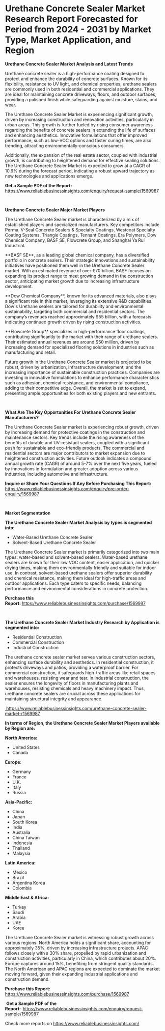 <p><h1>Urethane Concrete Sealer Market Research Report Forecasted for Period from 2024 -  2031 by Market Type, Market Application, and Region</h1></p><p><strong>Urethane Concrete Sealer Market Analysis and Latest Trends</strong></p>
<p><p>Urethane concrete sealer is a high-performance coating designed to protect and enhance the durability of concrete surfaces. Known for its flexibility, resistance to UV light, and chemical properties, urethane sealers are commonly used in both residential and commercial applications. They are ideal for maintaining concrete driveways, floors, and outdoor surfaces, providing a polished finish while safeguarding against moisture, stains, and wear.</p><p>The Urethane Concrete Sealer Market is experiencing significant growth, driven by increasing construction and renovation activities, particularly in urban areas. This growth is further fueled by rising consumer awareness regarding the benefits of concrete sealers in extending the life of surfaces and enhancing aesthetics. Innovative formulations that offer improved performance, such as low-VOC options and faster curing times, are also trending, attracting environmentally-conscious consumers.</p><p>Additionally, the expansion of the real estate sector, coupled with industrial growth, is contributing to heightened demand for effective sealing solutions. The Urethane Concrete Sealer Market is expected to grow at a CAGR of 10.6% during the forecast period, indicating a robust upward trajectory as new technologies and applications emerge.</p></p>
<p><strong>Get a Sample PDF of the Report:&nbsp;</strong> <a href="https://www.reliablebusinessinsights.com/enquiry/request-sample/1569987?utm_campaign=63&utm_medium=2&utm_source=Github&utm_content=ia&utm_term=29122024&utm_id=urethane-concrete-sealer">https://www.reliablebusinessinsights.com/enquiry/request-sample/1569987</a></p>
<p>&nbsp;</p>
<p><strong>Urethane Concrete Sealer Major Market Players</strong></p>
<p><p>The Urethane Concrete Sealer market is characterized by a mix of established players and specialized manufacturers. Key competitors include Perma, V-Seal Concrete Sealers & Specialty Coatings, Westcoat Specialty Coating Systems, Triangle Coatings, Tennant Coatings, Era Polymers, Dow Chemical Company, BASF SE, Flowcrete Group, and Shanghai Ya Rui Industrial.</p><p>**BASF SE**, as a leading global chemical company, has a diversified portfolio in concrete sealers. Their strategic innovations and sustainability initiatives have positioned them well in the Urethane Concrete Sealer market. With an estimated revenue of over €70 billion, BASF focuses on expanding its product range to meet growing demand in the construction sector, anticipating market growth due to increasing infrastructure development.</p><p>**Dow Chemical Company**, known for its advanced materials, also plays a significant role in this market, leveraging its extensive R&D capabilities. Dow's Urethane sealers are tailored for durability and environmental sustainability, targeting both commercial and residential sectors. The company’s revenues reached approximately $55 billion, with a forecasts indicating continued growth driven by rising construction activities.</p><p>**Flowcrete Group** specializes in high-performance floor coatings, contributing significantly to the market with their range of urethane sealers. Their estimated annual revenues are around $50 million, driven by increasing demand for specialized flooring solutions in industries such as manufacturing and retail.</p><p>Future growth in the Urethane Concrete Sealer market is projected to be robust, driven by urbanization, infrastructure development, and the increasing importance of sustainable construction practices. Companies are investing in innovative formulations to enhance performance characteristics such as adhesion, chemical resistance, and environmental compliance, adding to their competitive edge. Overall, the market is set to expand, presenting ample opportunities for both existing players and new entrants.</p></p>
<p>&nbsp;</p>
<p><strong>What Are The Key Opportunities For Urethane Concrete Sealer Manufacturers?</strong></p>
<p><p>The Urethane Concrete Sealer market is experiencing robust growth, driven by increasing demand for protective coatings in the construction and maintenance sectors. Key trends include the rising awareness of the benefits of durable and UV-resistant sealers, coupled with a significant push for sustainable and eco-friendly products. The commercial and residential sectors are major contributors to market expansion due to heightened construction activities. Future outlook indicates a compound annual growth rate (CAGR) of around 5-7% over the next five years, fueled by innovations in formulation and greater adoption across various industries, including automotive and infrastructure.</p></p>
<p><strong>Inquire or Share Your Questions If Any Before Purchasing This Report:</strong> <a href="https://www.reliablebusinessinsights.com/enquiry/pre-order-enquiry/1569987?utm_campaign=63&utm_medium=2&utm_source=Github&utm_content=ia&utm_term=29122024&utm_id=urethane-concrete-sealer">https://www.reliablebusinessinsights.com/enquiry/pre-order-enquiry/1569987</a></p>
<p>&nbsp;</p>
<p><strong>Market Segmentation</strong></p>
<p><strong>The Urethane Concrete Sealer Market Analysis by types is segmented into:</strong></p>
<p><ul><li>Water-Based Urethane Concrete Sealer</li><li>Solvent-Based Urethane Concrete Sealer</li></ul></p>
<p><p>The Urethane Concrete Sealer market is primarily categorized into two main types: water-based and solvent-based sealers. Water-based urethane sealers are known for their low VOC content, easier application, and quicker drying times, making them environmentally friendly and suitable for indoor use. In contrast, solvent-based urethane sealers offer superior durability and chemical resistance, making them ideal for high-traffic areas and outdoor applications. Each type caters to specific needs, balancing performance and environmental considerations in concrete protection.</p></p>
<p><strong>Purchase this Report:&nbsp;</strong><a href="https://www.reliablebusinessinsights.com/purchase/1569987?utm_campaign=63&utm_medium=2&utm_source=Github&utm_content=ia&utm_term=29122024&utm_id=urethane-concrete-sealer">https://www.reliablebusinessinsights.com/purchase/1569987</a></p>
<p>&nbsp;</p>
<p><strong>The Urethane Concrete Sealer Market Industry Research by Application is segmented into:</strong></p>
<p><ul><li>Residential Construction</li><li>Commercial Construction</li><li>Industrial Construction</li></ul></p>
<p><p>The urethane concrete sealer market serves various construction sectors, enhancing surface durability and aesthetics. In residential construction, it protects driveways and patios, providing a waterproof barrier. For commercial construction, it safeguards high-traffic areas like retail spaces and warehouses, resisting wear and tear. In industrial construction, the sealer ensures the longevity of floors in manufacturing plants and warehouses, resisting chemicals and heavy machinery impact. Thus, urethane concrete sealers are crucial across these applications for maintaining structural integrity and appearance.</p></p>
<p><a href="https://www.reliablebusinessinsights.com/urethane-concrete-sealer-market-r1569987?utm_campaign=63&utm_medium=2&utm_source=Github&utm_content=ia&utm_term=29122024&utm_id=urethane-concrete-sealer">&nbsp;https://www.reliablebusinessinsights.com/urethane-concrete-sealer-market-r1569987</a></p>
<p><strong>In terms of Region, the Urethane Concrete Sealer Market Players available by Region are:</strong></p>
<p>
    <p> <strong> North America: </strong>
        <ul>
            <li>United States</li>
            <li>Canada</li>
        </ul>
        </p> 
    <p> <strong> Europe: </strong>
        <ul>
            <li>Germany</li>
            <li>France</li>
            <li>U.K.</li>
            <li>Italy</li>
            <li>Russia</li>
        </ul>
        </p> 
    <p> <strong> Asia-Pacific: </strong>
        <ul>
            <li>China</li>
            <li>Japan</li>
            <li>South Korea</li>
            <li>India</li>
            <li>Australia</li>
            <li>China Taiwan</li>
            <li>Indonesia</li>
            <li>Thailand</li>
            <li>Malaysia</li>
        </ul>
        </p> 
    <p> <strong> Latin America: </strong>
        <ul>
            <li>Mexico</li>
            <li>Brazil</li>
            <li>Argentina Korea</li>
            <li>Colombia</li>
        </ul>
        </p> 
    <p> <strong> Middle East & Africa: </strong>
        <ul>
            <li>Turkey</li>
            <li>Saudi</li>
            <li>Arabia</li>
            <li>UAE</li>
            <li>Korea</li>
        </ul>
    </p>
    </p>
<p><p>The Urethane Concrete Sealer market is witnessing robust growth across various regions. North America holds a significant share, accounting for approximately 35%, driven by increasing infrastructure projects. APAC follows closely with a 30% share, propelled by rapid urbanization and construction activities, particularly in China, which contributes about 20%. Europe captures around 15%, benefiting from stringent quality standards. The North American and APAC regions are expected to dominate the market moving forward, given their expanding industrial applications and construction demand.</p></p>
<p><strong>Purchase this Report: </strong><a href="https://www.reliablebusinessinsights.com/purchase/1569987?utm_campaign=63&utm_medium=2&utm_source=Github&utm_content=ia&utm_term=29122024&utm_id=urethane-concrete-sealer">https://www.reliablebusinessinsights.com/purchase/1569987</a></p>
<p>&nbsp;<strong>Get a Sample PDF of the Report:&nbsp;&nbsp;</strong><a href="https://www.reliablebusinessinsights.com/enquiry/request-sample/1569987?utm_campaign=63&utm_medium=2&utm_source=Github&utm_content=ia&utm_term=29122024&utm_id=urethane-concrete-sealer">https://www.reliablebusinessinsights.com/enquiry/request-sample/1569987</a></p>
<p><strong></strong></p>
<p>Check more reports on <a href="https://www.reliablebusinessinsights.com/?utm_campaign=63&utm_medium=2&utm_source=Github&utm_content=ia&utm_term=29122024&utm_id=urethane-concrete-sealer">https://www.reliablebusinessinsights.com/</a></p>